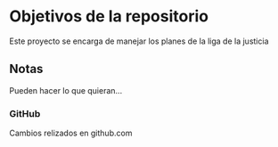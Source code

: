 # Objetivos de la repositorio

Este proyecto se encarga de manejar los planes de la liga de la justicia


## Notas
Pueden hacer lo que quieran...

### GitHub
Cambios relizados en github.com
